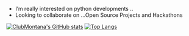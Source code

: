 
-  I’m really interested on python developments ..
- Looking to collaborate on ...Open Source Projects and Hackathons


[![ClubMontana's GitHub stats](https://github-readme-stats.vercel.app/api?username=ClubMontana&count_private=true&show_icons=true&theme=cobalt)](https://github.com/ClubMontana/github-readme-stats)
[![Top Langs](https://github-readme-stats.vercel.app/api/top-langs/?username=ClubMontana&layout=compact)](https://github.com/ClubMontana/github-readme-stats)
